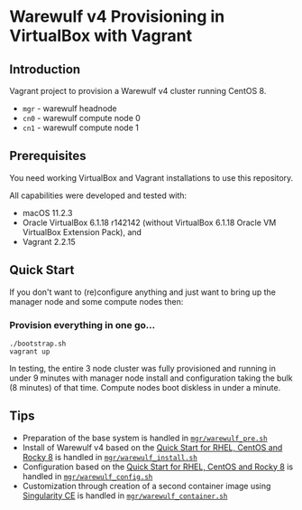 # Warewulf v4 Provisioning in VirtualBox with Vagrant

## Introduction

Vagrant project to provision a Warewulf v4 cluster running CentOS 8.

- `mgr` - warewulf headnode
- `cn0` - warewulf compute node 0
- `cn1` - warewulf compute node 1

## Prerequisites

You need working VirtualBox and Vagrant installations to use this repository.

All capabilities were developed and tested with:

* macOS 11.2.3
* Oracle VirtualBox 6.1.18 r142142 (without VirtualBox 6.1.18 Oracle VM VirtualBox Extension Pack), and
* Vagrant 2.2.15

## Quick Start

If you don't want to (re)configure anything and just want to bring up the manager node and some compute nodes then:

### Provision everything in one go...

```
./bootstrap.sh
vagrant up
```

In testing, the entire 3 node cluster was fully provisioned and running in under 9 minutes with manager node install and configuration taking the bulk (8 minutes) of that time. Compute nodes boot diskless in under a minute.

## Tips

*   Preparation of the base system is handled in [`mgr/warewulf_pre.sh`](./mgr/warewulf_pre.sh)
*   Install of Warewulf v4 based on the [Quick Start for RHEL, CentOS and Rocky 8](https://docs.ctrliq.com/warewulf/docs/getting-started/quickstart-el8) is handled in [`mgr/warewulf_install.sh`](./mgr/warewulf_install.sh)
*   Configuration based on the [Quick Start for RHEL, CentOS and Rocky 8](https://docs.ctrliq.com/warewulf/docs/getting-started/quickstart-el8) is handled in [`mgr/warewulf_config.sh`](./mgr/warewulf_config.sh)
*   Customization through creation of a second container image using [Singularity CE](https://sylabs.io/singularity/) is handled in [`mgr/warewulf_container.sh`](./mgr/warewulf_container.sh)
